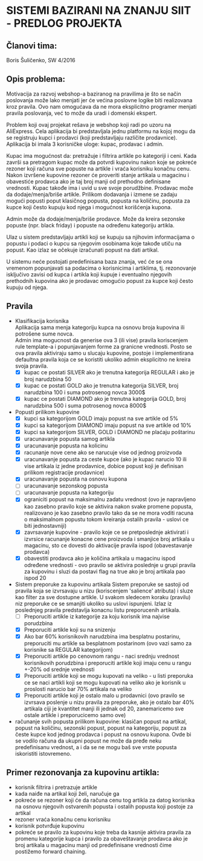 # SISTEMI BAZIRANI NA ZNANJU SIIT - PREDLOG PROJEKTA

## Članovi tima:
Boris Šuličenko, SW 4/2016

## Opis problema:
Motivacija za razvoj webshop-a baziranog na pravilima je što se način poslovanja može lako menjati jer će većina poslovne logike biti realizovana kroz pravila. Ovo nam omogućava da ne mora eksplicitno programer menjati pravila poslovanja, već to može da uradi i domenski ekspert.

Problem koji ovaj projekat rešava je webshop koji radi po uzoru na AliExpress. Cela aplikacija bi predstavljala jednu platformu na kojoj mogu da se registruju kupci i prodavci (koji predstavljaju različite prodavnice). Aplikacija bi imala 3 korisničke uloge: kupac, prodavac i admin.

Kupac ima mogućnost da: pretražuje i filtrira artikle po kategoriji i ceni. Kada završi sa pretragom kupac može da potvrdi kupovinu nakon koje se pokreće rezoner koji računa sve popuste na artikle i vraća korisniku konačnu cenu. Nakon izvršene kupovine rezoner će proveriti stanje artikala u magacinu i obavestiće prodavca ako je taj broj manji od prethodno definisane vrednosti. Kupac takođe ima i uvid u sve svoje porudžbine.
Prodavac može da dodaje/menja/briše artikle. Prilikom dodavanja i izmene se zadaju mogući popusti poput klasičnog popusta, popusta na količinu, popusta za kupce koji često kupuju kod njega i mogućnost korišćenja kupona.

Admin može da dodaje/menja/briše prodavce. Može da kreira sezonske popuste (npr. black friday) i popuste na određenu kategoriju artikla.

Ulaz u sistem predstavljaju artikli koji se kupuju sa njihovim informacijama o popustu i podaci o kupcu sa njegovim osobinama koje takođe utiču na popust. Kao izlaz se očekuje izračunati popust na dati artikal.

U sistemu neće postojati predefinisana baza znanja, već će se ona vremenom popunjavati sa podacima o korisnicima i artiklima, tj. rezonovanje isključivo zavisi od kupca i artikla koji kupuje i eventualno njegovih prethodnih kupovina ako je prodavac omogućio popust za kupce koji često kupuju od njega.
	
## Pravila
- Klasifikacija korisnika  
	Aplikacija sama menja kategoriju kupca na osnovu broja kupovina ili potrošene sume novca.  
	Admin ima mogucnost da generise ova 3 (ili vise) pravila koriscenjem rule template-a i popunjavanjem forme za granicne 
	vrednosti. Posto se ova pravila aktiviraju samo u slucaju kupovine, postoje i implementirana defaultna pravila
	koja ce se koristiti ukoliko admin eksplicitno ne kreira svoja pravila. 
	- [x] kupac ce postati SILVER ako je trenutna kategorija REGULAR i ako je broj narudzbina 50
	- [x] kupac ce postati GOLD ako je trenutna kategorija SILVER, broj narudzbina 100 i suma potrosenog novca 3000$
	- [x] kupac ce postati DIAMOND ako je trenutna kategorija GOLD, broj narudzbina 500 i suma potrosenog novca 8000$

- Popusti prilikom kupovine
	- [x] kupci sa kategorijom GOLD imaju popust na sve artikle od 5%
	- [x] kupci sa kategorijom DIAMOND imaju popust na sve artikle od 10%
	- [x] kupci sa kategorijom SILVER, GOLD i DIAMOND ne plaćaju poštarinu
	- [x] uracunavanje popusta samog artikla
	- [x] uracunavanje popusta na kolicinu
	- [x] racunanje nove cene ako se narucuje vise od jednog proizvoda
	- [x] uracunavanje popusta za ceste kupce (ako je kupac narucio 10 ili vise artikala iz jedne prodavnice, dobice popust koji je definisan prilikom registracije prodavnice)
	- [x] uracunavanje popusta na osnovu kupona
	- [ ] uracunavanje sezonskog popusta
	- [ ] uracunavanje popusta na kategoriju
	- [x] ograniciti popust na maksimalnu zadatu vrednost (ovo je napravljeno kao zasebno pravilo koje se aktivira nakon svake promene popusta, realizovano je kao zasebno pravilo tako da se ne mora voditi racuna o maksimalnom popustu tokom kreiranja ostalih pravila - uslovi ce biti jednostavniji)
	- [x] zavrsavanje kupovine - pravilo koje ce se pretposlednje aktivirati i izvrsice racunanje konacne cene proizvoda i smanjice broj artikala u magacinu, sto ce dovesti do aktivacije pravila ispod (obavestavanje prodavca)
	- [x] obavestiti prodavca ako je količina artikala u magacinu ispod određene vrednosti - ovo pravilo se aktivira poslednje u grupi pravila za kupovinu i sluzi da postavi flag na true ako je broj artikala pao ispod 20

- Sistem preporuke za kupovinu artikala
	Sistem preporuke se sastoji od pravila koja se izvrsavaju u nizu (koriscenjem 'salience' atributa) i sluze kao filter za sve dostupne artikle. U svakom sledecem koraku (pravilu) niz preporuke ce se smanjiti ukoliko su uslovi ispunjeni. Izlaz iz poslednjeg pravila predstavlja konacnu listu preporucenih artikala.
	- [ ] Preporuciti artikle iz kategorije za koju korisnik ima najvise porudzbina
	- [x] Preporuciti artikle koji su na snizenju
	- [x] Ako bar 60% korisnikovih narudzbina ima besplatnu postarinu, preporuciti mu artikle sa besplatnom postarinom (ovo vazi samo za korisnike sa REGULAR kategorijom) 
	- [x] Preporuciti artikle po cenovnom rangu - naci srednju vrednost korisnikovih porudzbina i preporuciti artikle koji imaju cenu u rangu +-20% od srednje vrednosti
	- [x] Preporuciti artikle koji se mogu kupovati na veliko - u listi preporuka ce se naci artikli koji se mogu kupovati na veliko ako je korisnik u proslosti narucio bar 70% artikala na veliko
	- [x] Preporuciti artikle koji je ostalo malo u prodavnici (ovo pravilo se izvrsava poslenje u nizu pravila za preporuke, ako je ostalo bar 40% artikala ciji je kvantitet manji ili jednak od 20, zanemaricemo sve ostale artikle i preporucicemo samo ove)

- računanje svih popusta prilikom kupovine: klasičan popust na artikal, popust na količinu, sezonski popust, popust na kategoriju, popust za česte kupce kod jednog prodavca i popust na osnovu kupona. Ovde bi se vodilo računa da ukupni popust ne može da pređe neku predefinisanu vrednost, a i da se ne mogu baš sve vrste popusta iskoristiti istovremeno.

## Primer rezonovanja za kupovinu artikla:
- korisnik filtrira i pretrazuje artikle
- kada naiđe na artikal koji želi, naručuje ga
- pokreće se rezoner koji će da računa cenu tog artikla za datog korisnika na osnovu njegovih ostvarenih popusta i ostalih popusta koji postoje za artikal
- rezoner vraća konačnu cenu korisniku
- korisnik potvrđuje kupovinu
- pokreće se pravilo za kupovinu koje treba da kasnije aktivira pravila za promenu kategorije kupca i pravilo za obaveštavanje prodavca ako je broj artikala u magacinu manji od predefinisane vrednosti čime postižemo forward chaining.



